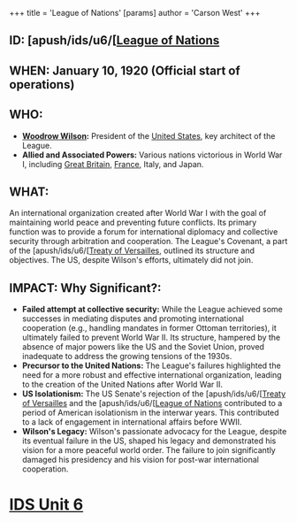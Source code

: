 +++
 title = 'League of Nations'
[params]
	author = 'Carson West'
+++
## ID: [apush/ids/u6/[[League of Nations](./../apush/ids/u6/[[league-of-nations/)

## WHEN: January 10, 1920 (Official start of operations)

## WHO:
* **[Woodrow Wilson](./../woodrow-wilson/):**  President of the [United States](./../united-states/), key architect of the League.
* **Allied and Associated Powers:**  Various nations victorious in World War I, including [Great Britain](./../great-britain/), [France](./../france/), Italy, and Japan.

## WHAT:
An international organization created after World War I with the goal of maintaining world peace and preventing future conflicts.  Its primary function was to provide a forum for international diplomacy and collective security through arbitration and cooperation.  The League's Covenant, a part of the [apush/ids/u6/[[Treaty of Versailles](./../apush/ids/u6/[[treaty-of-versailles/), outlined its structure and objectives.  The US, despite Wilson's efforts, ultimately did not join.

## IMPACT: Why Significant?:
* **Failed attempt at collective security:** While the League achieved some successes in mediating disputes and promoting international cooperation (e.g., handling mandates in former Ottoman territories), it ultimately failed to prevent World War II.  Its structure, hampered by the absence of major powers like the US and the Soviet Union, proved inadequate to address the growing tensions of the 1930s.
* **Precursor to the United Nations:** The League's failures highlighted the need for a more robust and effective international organization, leading to the creation of the United Nations after World War II.
* **US Isolationism:** The US Senate's rejection of the [apush/ids/u6/[[Treaty of Versailles](./../apush/ids/u6/[[treaty-of-versailles/) and the [apush/ids/u6/[[League of Nations](./../apush/ids/u6/[[league-of-nations/) contributed to a period of American isolationism in the interwar years. This contributed to a lack of engagement in international affairs before WWII.
* **Wilson's Legacy:** Wilson's passionate advocacy for the League, despite its eventual failure in the US, shaped his legacy and demonstrated his vision for a more peaceful world order.  The failure to join significantly damaged his presidency and his vision for post-war international cooperation.


# [IDS Unit 6](./../ids-unit-6/)
